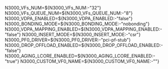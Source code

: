 N3000_VFs_NUM=${N3000_VFs_NUM:-"32"}
N3000_VFs_QUEUE_NUM=${N3000_VFs_QUEUE_NUM:-"8"}
N3000_VDPA_ENABLED=${N3000_VDPA_ENABLED:-"false"}
N3000_BONDING_MODE=${N3000_BONDING_MODE:-"nobonding"}
N3000_VDPA_MAPPING_ENABLED=${N3000_VDPA_MAPPING_ENABLED:-"false"}
N3000_INSERT_MODE=${N3000_INSERT_MODE:-"csr"}
N3000_PF0_DRIVER=${N3000_PF0_DRIVER:-"pci-pf-stub"}
N3000_DROP_OFFLOAD_ENABLED=${N3000_DROP_OFFLOAD_ENABLED:-"false"}
N3000_AGING_LCORE_ENABLED=${N3000_AGING_LCORE_ENABLED:-"true"}
N3000_CUSTOM_VF0_NAME=${N3000_CUSTOM_VF0_NAME:-""}
